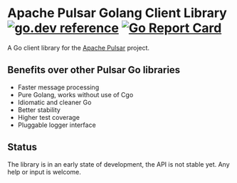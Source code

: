 # Apache Pulsar Golang Client Library [![go.dev reference](https://img.shields.io/badge/go.dev-reference-007d9c?logo=go&logoColor=white&style=flat-square)](https://pkg.go.dev/github.com/cornelk/pulsar-go) [![Go Report Card](https://goreportcard.com/badge/github.com/cornelk/pulsar-go)](https://goreportcard.com/report/github.com/cornelk/pulsar-go)

A Go client library for the [Apache Pulsar](https://pulsar.apache.org/) project.

## Benefits over other Pulsar Go libraries

* Faster message processing
* Pure Golang, works without use of Cgo
* Idiomatic and cleaner Go
* Better stability
* Higher test coverage
* Pluggable logger interface

## Status

The library is in an early state of development, the API is not stable yet.
Any help or input is welcome.
